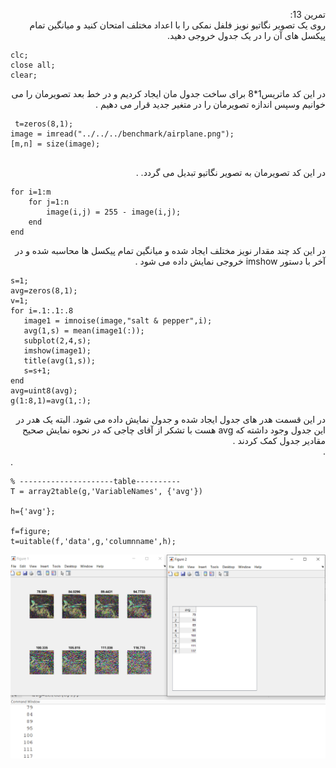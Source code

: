 
<div dir ="rtl">

تمرین 13:<br/>
    روی یک تصویر نگاتیو نویز فلفل نمکی را با اعداد مختلف امتحان کنید و میانگین تمام پیکسل های آن را در یک جدول خروجی دهید.   <br/>

</div>

```
clc;
close all;
clear;
``` 
<div dir ="rtl">
در این کد  ماتریس1*8 برای ساخت جدول  مان ایجاد کردیم و   در خط بعد تصویرمان را می خوانیم  وسپس اندازه تصویرمان  را در متغیر جدید قرار می دهیم  .  <br/>
</div>

```
 t=zeros(8,1);
image = imread("../../../benchmark/airplane.png");
[m,n] = size(image);
 
```
<div dir ="rtl">
در این  کد تصویرمان به تصویر نگاتیو تبدیل می گردد.  . <br/>
</div>

```
for i=1:m
    for j=1:n
        image(i,j) = 255 - image(i,j);
    end
end

```

<div dir ="rtl">
   در این کد چند مقدار نویز مختلف ایجاد شده و میانگین  تمام پیکسل ها  محاسبه شده  و در آخر با دستور imshow خروجی نمایش داده می شود   .<br/>
</div>

```
s=1;
avg=zeros(8,1);
v=1;
for i=.1:.1:.8
   image1 = imnoise(image,"salt & pepper",i);
   avg(1,s) = mean(image1(:));
   subplot(2,4,s);
   imshow(image1);
   title(avg(1,s));
   s=s+1;
end
avg=uint8(avg);
g(1:8,1)=avg(1,:);
```
<div dir ="rtl">
   در این قسمت هدر های جدول ایجاد شده و جدول نمایش داده می شود. البته یک هدر در این جدول وجود داشته که avg هست با تشکر از آقای چاجی که در نحوه نمایش صحیح مقادیر جدول کمک کردند .<br/> .<br/>
</div>.

```
% ---------------------table----------
T = array2table(g,'VariableNames', {'avg'})

h={'avg'};

f=figure;
t=uitable(f,'data',g,'columnname',h);
```


![out](https://github.com/semnan-university-ai/image-processing-class/blob/main/excersiecs/FatemehSeyfi/13/q13png.png)

